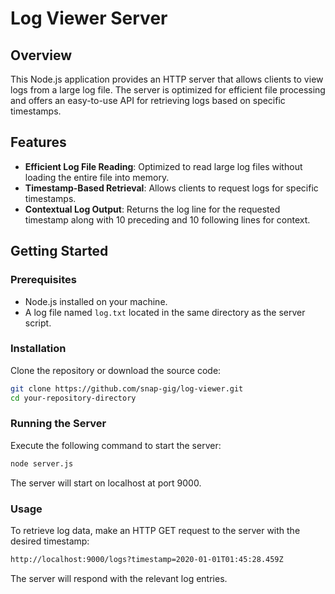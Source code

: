 # Log Viewer Server

## Overview

This Node.js application provides an HTTP server that allows clients to view logs from a large log file. The server is optimized for efficient file processing and offers an easy-to-use API for retrieving logs based on specific timestamps.

## Features

- **Efficient Log File Reading**: Optimized to read large log files without loading the entire file into memory.
- **Timestamp-Based Retrieval**: Allows clients to request logs for specific timestamps.
- **Contextual Log Output**: Returns the log line for the requested timestamp along with 10 preceding and 10 following lines for context.

## Getting Started

### Prerequisites

* Node.js installed on your machine.
* A log file named `log.txt` located in the same directory as the server script.

### Installation

Clone the repository or download the source code:

```bash
git clone https://github.com/snap-gig/log-viewer.git
cd your-repository-directory
```

### Running the Server

Execute the following command to start the server:

```bash
node server.js
```
The server will start on localhost at port 9000.

### Usage
To retrieve log data, make an HTTP GET request to the server with the desired timestamp:

```bash
http://localhost:9000/logs?timestamp=2020-01-01T01:45:28.459Z
```
The server will respond with the relevant log entries.

